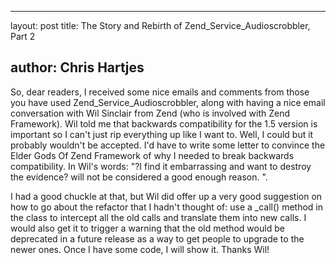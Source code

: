 <hr />

<p>layout: post
title: The Story and Rebirth of Zend_Service_Audioscrobbler, Part 2</p>

<h2>author: Chris Hartjes</h2>

<p>
So, dear readers, I received some nice emails and comments from those you have used Zend_Service_Audioscrobbler, along with having a nice email conversation with Wil Sinclair from Zend (who is involved with Zend Framework).  Wil told me that backwards compatibility for the 1.5 version is important so I can't just rip everything up like I want to.  Well, I could but it probably wouldn't be accepted.  I'd have to write some letter to convince the Elder Gods Of Zend Framework of why I needed to break backwards compatibility.  In Wil's words: "?I find it embarrassing and want to destroy the evidence? will not be considered a good enough reason. ".
</p>

<p>
I had a good chuckle at that, but Wil did offer up a very good suggestion on how to go about the refactor that I hadn't thought of:  use a _call() method in the class to intercept all the old calls and translate them into new calls.  I would also get it to trigger a warning that the old method would be deprecated in a future release as a way to get people to upgrade to the newer ones.  Once I have some code, I will show it.  Thanks Wil!
</p>
